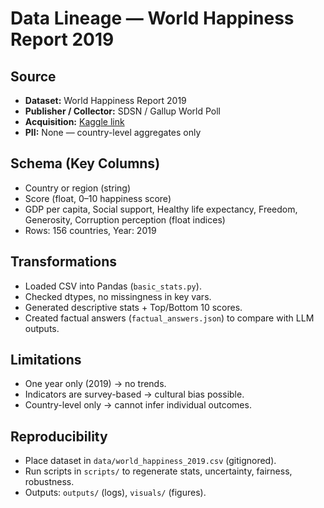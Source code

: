 # Data Lineage — World Happiness Report 2019

## Source
- **Dataset:** World Happiness Report 2019  
- **Publisher / Collector:** SDSN / Gallup World Poll  
- **Acquisition:** [Kaggle link](https://www.kaggle.com/datasets/unsdsn/world-happiness)  
- **PII:** None — country-level aggregates only  

## Schema (Key Columns)
- Country or region (string)  
- Score (float, 0–10 happiness score)  
- GDP per capita, Social support, Healthy life expectancy, Freedom, Generosity, Corruption perception (float indices)  
- Rows: 156 countries, Year: 2019  

## Transformations
- Loaded CSV into Pandas (`basic_stats.py`).  
- Checked dtypes, no missingness in key vars.  
- Generated descriptive stats + Top/Bottom 10 scores.  
- Created factual answers (`factual_answers.json`) to compare with LLM outputs.  

## Limitations
- One year only (2019) → no trends.  
- Indicators are survey-based → cultural bias possible.  
- Country-level only → cannot infer individual outcomes.  

## Reproducibility
- Place dataset in `data/world_happiness_2019.csv` (gitignored).  
- Run scripts in `scripts/` to regenerate stats, uncertainty, fairness, robustness.  
- Outputs: `outputs/` (logs), `visuals/` (figures).  
